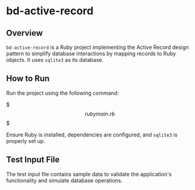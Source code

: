 # bd-active-record

## Overview
`bd-active-record` is a Ruby project implementing the Active Record design pattern to simplify database interactions by mapping records to Ruby objects. It uses `sqlite3` as its database.

## How to Run
Run the project using the following command:

$$$
ruby main.rb
$$$

Ensure Ruby is installed, dependencies are configured, and `sqlite3` is properly set up.

## Test Input File
The test input file contains sample data to validate the application's functionality and simulate database operations.
